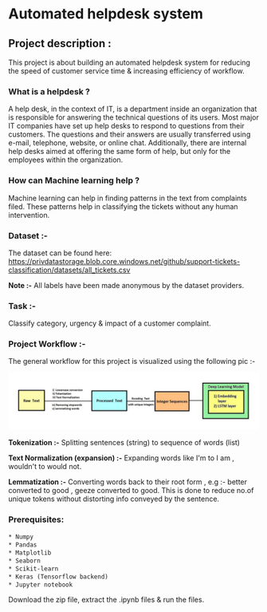 # Automated helpdesk system

## Project description :

This project is about building an automated helpdesk system for reducing the speed of customer service time & increasing efficiency of workflow. 

### What is a helpdesk ?
A help desk, in the context of IT, is a department inside an organization that is responsible for answering the technical questions of its users. Most major IT companies have set up help desks to respond to questions from their customers. The questions and their answers are usually transferred using e-mail, telephone, website, or online chat. Additionally, there are internal help desks aimed at offering the same form of help, but only for the employees within the organization.

### How can Machine learning help ?

Machine learning can help in finding patterns in the text from complaints filed. These patterns help in classifying the tickets without any human intervention.

### Dataset :-

The dataset can be found here: https://privdatastorage.blob.core.windows.net/github/support-tickets-classification/datasets/all_tickets.csv

**Note :-** All labels have been made anonymous by the dataset providers.

### Task :-

Classify category, urgency & impact of a customer complaint.

### Project Workflow :-

The general workflow for this project is visualized using the following pic :-

![workflow image](https://raw.githubusercontent.com/subhromitra/Automated-helpdesk-ticket-classifier/master/workflow.JPG)

**Tokenization :-** Splitting sentences (string) to sequence of words (list)

**Text Normalization (expansion) :-** Expanding words like I'm to I am , wouldn't to would not. 

**Lemmatization :-** Converting words back to their root form , e.g :- better converted to good , geeze converted to good. This is done to reduce no.of unique tokens without distorting info conveyed by the sentence.

### Prerequisites:

```
* Numpy
* Pandas
* Matplotlib
* Seaborn
* Scikit-learn
* Keras (Tensorflow backend)
* Jupyter notebook
```
Download the zip file, extract the .ipynb files & run the files. 


